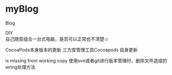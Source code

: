 # myBlog

Blog 

DIY   
	自己随意组合一台式电脑，是否可以正常也不清楚☺

CocoaPods本身版本的更新
	三方库管理工具Cocoapods 自身更新
	
is missing from working copy
	使用svn或者git进行版本管理时，删除文件造成的wring处理方法
